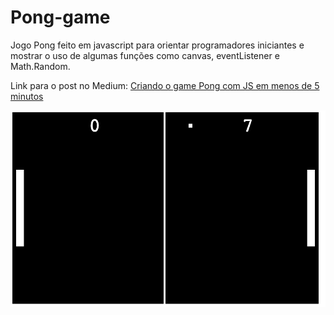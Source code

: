 ﻿# Pong-game

Jogo Pong feito em javascript para orientar programadores iniciantes e mostrar o uso de algumas funções como canvas, eventListener e Math.Random.

Link para o post no Medium: [Criando o game Pong com JS em menos de 5 minutos](https://github.com/henriquearaujooficial/)

![gameScreen](./gamescreen.png)
